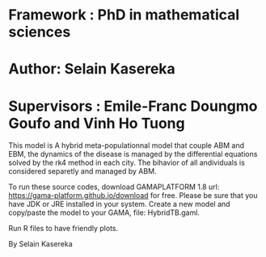# Framework : PhD in mathematical sciences                                                    #
# Author: Selain Kasereka                                                                     #
# Supervisors : Emile-Franc Doungmo Goufo and Vinh Ho Tuong                                   #

This model is A hybrid meta-populationnal model that couple ABM and EBM, the dynamics of the disease is managed by the       differential   equations solved by the rk4 method in each city. The bihavior of all andividuals is considered          separetly and managed by ABM. 

To run these source codes, download GAMAPLATFORM 1.8 url: https://gama-platform.github.io/download for free. Please be sure that you have JDK or JRE installed in your system. Create a new model and copy/paste the model to your GAMA, file: HybridTB.gaml. 

Run R files to have friendly plots.

By Selain Kasereka
